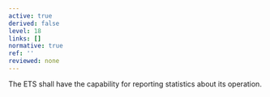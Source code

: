 ```yaml
---
active: true
derived: false
level: 18
links: []
normative: true
ref: ''
reviewed: none
---
```


The ETS shall have the capability for reporting statistics about its operation.


